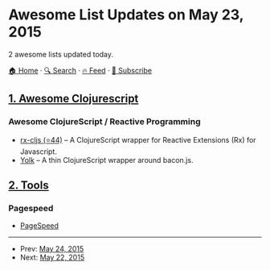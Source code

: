 # Awesome List Updates on May 23, 2015

2 awesome lists updated today.

[🏠 Home](/README.md) · [🔍 Search](https://test.trackawesomelist.com/search/) · [🔥 Feed](https://test.trackawesomelist.com/rss.xml) · [📮 Subscribe](https://trackawesomelist.us17.list-manage.com/subscribe?u=d2f0117aa829c83a63ec63c2f&id=36a103854c)



## [1. Awesome Clojurescript](/content/hantuzun/awesome-clojurescript/README.md)

### Awesome ClojureScript / Reactive Programming

*   [rx-cljs (⭐44)](https://github.com/leonardoborges/rx-cljs) – A ClojureScript wrapper for Reactive Extensions (Rx) for Javascript.
*   [Yolk](https://github.com/Cicayda/yolk) – A thin ClojureScript wrapper around bacon.js.

## [2. Tools](/content/lvwzhen/tools/README.md)

### Pagespeed

*   [PageSpeed](https://developers.google.com/speed/pagespeed/insights/)

---

- Prev: [May 24, 2015](/content/2015/05/24/README.md)
- Next: [May 22, 2015](/content/2015/05/22/README.md)